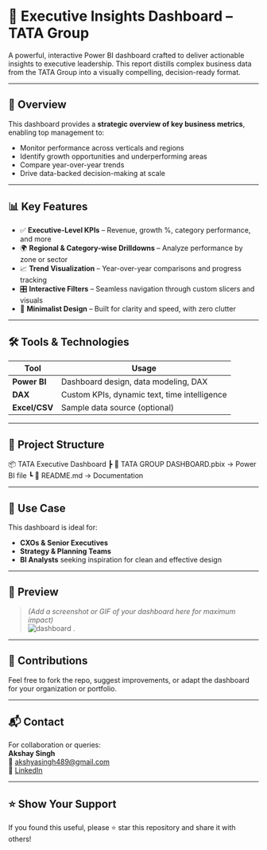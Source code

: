 # 🚀 Executive Insights Dashboard – TATA Group

A powerful, interactive Power BI dashboard crafted to deliver actionable insights to executive leadership. This report distills complex business data from the TATA Group into a visually compelling, decision-ready format.

---

## 📌 Overview

This dashboard provides a **strategic overview of key business metrics**, enabling top management to:
- Monitor performance across verticals and regions
- Identify growth opportunities and underperforming areas
- Compare year-over-year trends
- Drive data-backed decision-making at scale

---

## 📊 Key Features

- ✅ **Executive-Level KPIs** – Revenue, growth %, category performance, and more
- 🌍 **Regional & Category-wise Drilldowns** – Analyze performance by zone or sector
- 📈 **Trend Visualization** – Year-over-year comparisons and progress tracking
- 🎛️ **Interactive Filters** – Seamless navigation through custom slicers and visuals
- 🎯 **Minimalist Design** – Built for clarity and speed, with zero clutter

---

## 🛠️ Tools & Technologies

| Tool        | Usage                                      |
|-------------|--------------------------------------------|
| **Power BI** | Dashboard design, data modeling, DAX       |
| **DAX**      | Custom KPIs, dynamic text, time intelligence |
| **Excel/CSV** | Sample data source (optional)             |

---

## 📁 Project Structure

📦 TATA Executive Dashboard
┣ 📄 TATA GROUP DASHBOARD.pbix → Power BI file
┗ 📄 README.md → Documentation


---

## 🎯 Use Case

This dashboard is ideal for:
- **CXOs & Senior Executives**
- **Strategy & Planning Teams**
- **BI Analysts** seeking inspiration for clean and effective design

---

## 📸 Preview

> *(Add a screenshot or GIF of your dashboard here for maximum impact)*  
> ![dashboard](https://github.com/user-attachments/assets/8144c009-0c7a-4e70-91fd-fa3ecfc63962)
.

---

## 🤝 Contributions

Feel free to fork the repo, suggest improvements, or adapt the dashboard for your organization or portfolio.

---

## 📬 Contact

For collaboration or queries:  
**Akshay Singh**  
📧 akshyasingh489@gmail.com  
🔗 [LinkedIn](https://www.linkedin.com/in/akshy-dataanalyst)

---

## ⭐ Show Your Support

If you found this useful, please ⭐ star this repository and share it with others!

